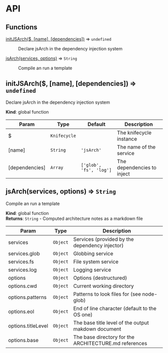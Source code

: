 # API
## Functions

<dl>
<dt><a href="#initJSArch">initJSArch($, [name], [dependencies])</a> ⇒ <code>undefined</code></dt>
<dd><p>Declare jsArch in the dependency injection system</p>
</dd>
<dt><a href="#jsArch">jsArch(services, options)</a> ⇒ <code>String</code></dt>
<dd><p>Compile an run a template</p>
</dd>
</dl>

<a name="initJSArch"></a>

## initJSArch($, [name], [dependencies]) ⇒ <code>undefined</code>
Declare jsArch in the dependency injection system

**Kind**: global function  

| Param | Type | Default | Description |
| --- | --- | --- | --- |
| $ | <code>Knifecycle</code> |  | The knifecycle instance |
| [name] | <code>String</code> | <code>&#x27;jsArch&#x27;</code> | The name of the service |
| [dependencies] | <code>Array</code> | <code>[&#x27;glob&#x27;, &#x27;fs&#x27;, &#x27;log&#x27;]</code> | The dependencies to inject |

<a name="jsArch"></a>

## jsArch(services, options) ⇒ <code>String</code>
Compile an run a template

**Kind**: global function  
**Returns**: <code>String</code> - Computed architecture notes as a markdown file  

| Param | Type | Description |
| --- | --- | --- |
| services | <code>Object</code> | Services (provided by the dependency injector) |
| services.glob | <code>Object</code> | Globbing service |
| services.fs | <code>Object</code> | File system service |
| services.log | <code>Object</code> | Logging service |
| options | <code>Object</code> | Options (destructured) |
| options.cwd | <code>Object</code> | Current working directory |
| options.patterns | <code>Object</code> | Patterns to look files for (see node-glob) |
| options.eol | <code>Object</code> | End of line character (default to the OS one) |
| options.titleLevel | <code>Object</code> | The base title level of the output makdown document |
| options.base | <code>Object</code> | The base directory for the ARCHITECTURE.md references |

